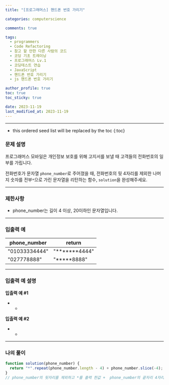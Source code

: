 ```yaml
---
title: "[프로그래머스] 핸드폰 번호 가리기"

categories: computerscience

comments: true

tags:
  - programmers
  - Code Refactoring
  - 참고 할 만한 다른 사람의 코드
  - 코딩 기초 트레이닝
  - 프로그래머스 Lv.1
  - 코딩테스트 연습
  - JavaScript
  - 핸드폰 번호 가리기
  - js 핸드폰 번호 가리기

author_profile: true
toc: true
toc_sticky: true

date: 2023-11-19
last_modified_at: 2023-11-19
---
```


---

<!-- prettier-ignore -->
* this ordered seed list will be replaced by the toc 
{:toc}

### 문제 설명

프로그래머스 모바일은 개인정보 보호를 위해 고지서를 보낼 때 고객들의 전화번호의 일부를 가립니다.

전화번호가 문자열 `phone_number`로 주어졌을 때, 전화번호의 뒷 4자리를 제외한 나머지 숫자를 전부`*`으로 가린 문자열을 리턴하는 함수, `solution`을 완성해주세요.

---

### 제한사항

- phone_number는 길이 4 이상, 20이하인 문자열입니다.

---

### 입출력 예

| phone_number  | return           |
| ------------- | ---------------- |
| "01033334444" | "**\*\*\***4444" |
| "027778888"   | "**\***8888"     |

---

### 입출력 예 설명

**입출력 예 #1**

- -

**입출력 예 #2**

- -

---

### 나의 풀이

```jsx
function solution(phone_number) {
  return "*".repeat(phone_number.length - 4) + phone_number.slice(-4);
}
// phone_number의 뒷자리를 제외하고 *를 출력 한값 +  phone_number의 끝자리 4자리 출력
```
